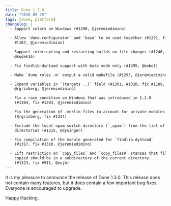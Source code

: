 ```yaml
---
title: Dune 1.3.0
date: "2018-09-25"
tags: [dune, platform]
changelog: |
  - Support colors on Windows (#1290, @jeremiedimino)

  - Allow `dune.configurator` and `base` to be used together (#1291, fix
    #1167, @jeremiedimino)

  - Support interrupting and restarting builds on file changes (#1246,
    @kodek16)

  - Fix findlib-dynload support with byte mode only (#1295, @bobot)

  - Make `dune rules -m` output a valid makefile (#1293, @jeremiedimino)

  - Expand variables in `(targets ..)` field (#1301, #1320, fix #1189, @nojb,
    @rgrinberg, @jeremiedimino)

  - Fix a race condition on Windows that was introduced in 1.2.0
    (#1304, fix #1303, @jeremiedimino)

  - Fix the generation of .merlin files to account for private modules
    (@rgrinberg, fix #1314)

  - Exclude the local opam switch directory (`_opam`) from the list of watched
    directories (#1315, @dysinger)

  - Fix compilation of the module generated for `findlib.dynload`
    (#1317, fix #1310, @jeremiedimino)

  - Lift restriction on `copy_files` and `copy_files#` stanzas that files to be
    copied should be in a subdirectory of the current directory.
    (#1323, fix #911, @nojb)
---
```


It is my pleasure to announce the release of Dune 1.3.0. This release does not contain many features, but it does contain a few important bug fixes. Everyone is encouraged to upgrade.

Happy Hacking.


